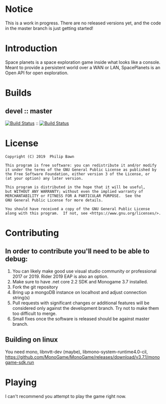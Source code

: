 # Notice
This is a work in progress. There are no released versions yet, and the code in the master branch is just getting started!

# Introduction 
Space planets is a space exploration game inside what looks like a console. Meant to provide a persistent world over a WAN or LAN, SpacePlanets is an Open API for open exploration.

# Builds
## devel :: master
[![Build Status](https://dev.azure.com/Spacerush/Spaceplanets/_apis/build/status/Spaceplanets-ASP.NET%20Core%20(Development)?branchName=development)](https://dev.azure.com/Spacerush/Spaceplanets/_build/latest?definitionId=1&branchName=development) :: [![Build Status](https://dev.azure.com/Spacerush/Spaceplanets/_apis/build/status/Spaceplanets-ASP.NET%20Core-CI%20(Master)?branchName=master)](https://dev.azure.com/Spacerush/Spaceplanets/_build/latest?definitionId=2&branchName=master)

# License

    Copyright (C) 2019  Philip Bawn

    This program is free software: you can redistribute it and/or modify
    it under the terms of the GNU General Public License as published by
    the Free Software Foundation, either version 3 of the License, or
    (at your option) any later version.

    This program is distributed in the hope that it will be useful,
    but WITHOUT ANY WARRANTY; without even the implied warranty of
    MERCHANTABILITY or FITNESS FOR A PARTICULAR PURPOSE.  See the
    GNU General Public License for more details.

    You should have received a copy of the GNU General Public License
    along with this program.  If not, see <https://www.gnu.org/licenses/>.
	
# Contributing
## In order to contribute you'll need to be able to debug:
1.  You can likely make good use visual studio community or professional 2017 or 2019. Rider 2019 EAP is also an option.
2.  Make sure to have .net core 2.2 SDK and Monogame 3.7 installed.
3.  Fork the git repository
4.  Bring up a mongoDB instance on localhost and adjust connection string(s)
5.  Pull requests with significant changes or additional features will be considered only against the development branch. Try not to make them too difficult to merge.
6.  Small fixes once the software is released should be against master branch.

## Building on linux
You need mono, libnvtt-dev (maybe), libmono-system-runtime4.0-cil, https://github.com/MonoGame/MonoGame/releases/download/v3.7.1/monogame-sdk.run

# Playing

I can't recommend you attempt to play the game right now.

